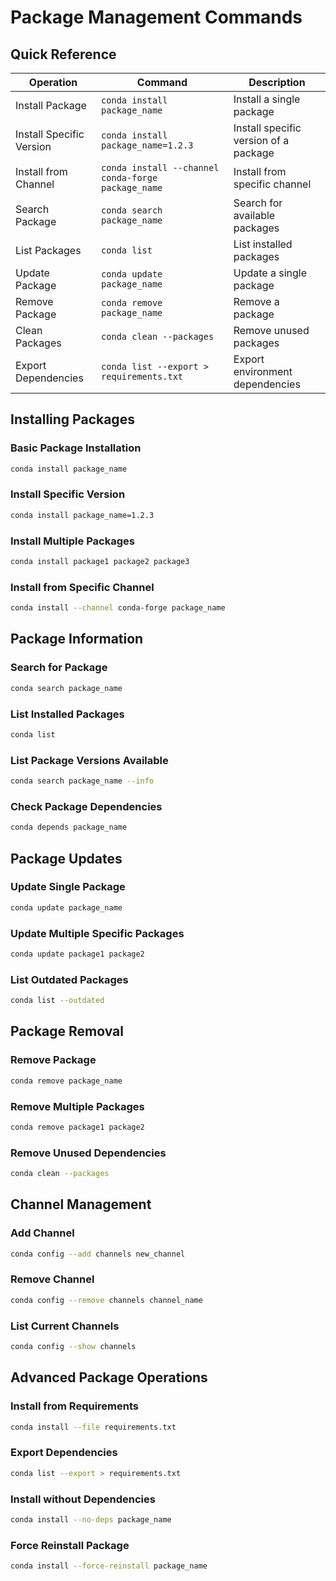 # Package Management Commands

## Quick Reference

| Operation | Command | Description |
|-----------|---------|-------------|
| Install Package | `conda install package_name` | Install a single package |
| Install Specific Version | `conda install package_name=1.2.3` | Install specific version of a package |
| Install from Channel | `conda install --channel conda-forge package_name` | Install from specific channel |
| Search Package | `conda search package_name` | Search for available packages |
| List Packages | `conda list` | List installed packages |
| Update Package | `conda update package_name` | Update a single package |
| Remove Package | `conda remove package_name` | Remove a package |
| Clean Packages | `conda clean --packages` | Remove unused packages |
| Export Dependencies | `conda list --export > requirements.txt` | Export environment dependencies |

## Installing Packages

### Basic Package Installation
```bash
conda install package_name
```

### Install Specific Version
```bash
conda install package_name=1.2.3
```

### Install Multiple Packages
```bash
conda install package1 package2 package3
```

### Install from Specific Channel
```bash
conda install --channel conda-forge package_name
```

## Package Information

### Search for Package
```bash
conda search package_name
```

### List Installed Packages
```bash
conda list
```

### List Package Versions Available
```bash
conda search package_name --info
```

### Check Package Dependencies
```bash
conda depends package_name
```

## Package Updates

### Update Single Package
```bash
conda update package_name
```

### Update Multiple Specific Packages
```bash
conda update package1 package2
```

### List Outdated Packages
```bash
conda list --outdated
```

## Package Removal

### Remove Package
```bash
conda remove package_name
```

### Remove Multiple Packages
```bash
conda remove package1 package2
```

### Remove Unused Dependencies
```bash
conda clean --packages
```

## Channel Management

### Add Channel
```bash
conda config --add channels new_channel
```

### Remove Channel
```bash
conda config --remove channels channel_name
```

### List Current Channels
```bash
conda config --show channels
```

## Advanced Package Operations

### Install from Requirements
```bash
conda install --file requirements.txt
```

### Export Dependencies
```bash
conda list --export > requirements.txt
```

### Install without Dependencies
```bash
conda install --no-deps package_name
```

### Force Reinstall Package
```bash
conda install --force-reinstall package_name